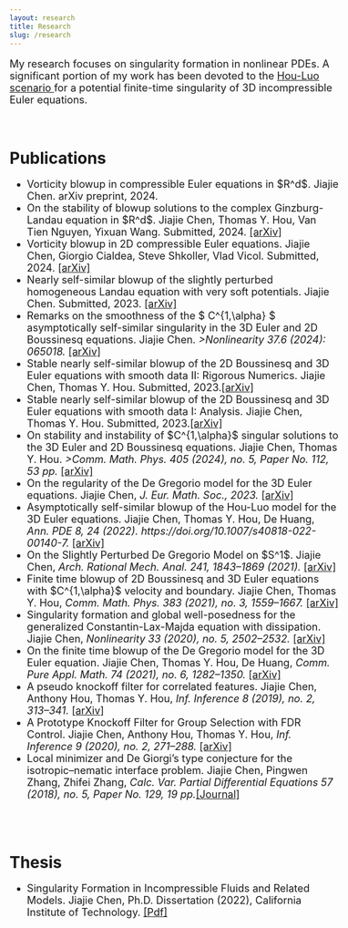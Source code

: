 ```yaml
---
layout: research
title: Research
slug: /research
---
```


<div id="header" style="width: 115%;">
    <div id="centered" style="margin: 0 auto; width: 110%;"></div>

<font size="+1">
	<p> 

My research focuses on singularity formation in nonlinear PDEs. 
A significant portion of my work has been devoted to the  <a href="https://epubs.siam.org/doi/abs/10.1137/140966411?casa_token=Y0eX6v3eniwAAAAA:B9ygxRkZfbmDWPqERqgsCZR0c8afkstbU2y_HuRpfY78PisAlTk69XHkUAbnOvho63kCHyGl">Hou-Luo scenario </a>for a potential finite-time singularity of 3D incompressible Euler equations. 

<!--  Nov 21, 2023 update		
I am interested in partial differential equations. Currently, I am working on singularity formation in incompressible fluids and related models. My research has been inspired by the <a href="https://epubs.siam.org/doi/abs/10.1137/140966411?casa_token=Y0eX6v3eniwAAAAA:B9ygxRkZfbmDWPqERqgsCZR0c8afkstbU2y_HuRpfY78PisAlTk69XHkUAbnOvho63kCHyGl">Hou-Luo scenario </a>for a potential finite-time singularity of 3D incompressible Euler equations.  -->
<!-- An excellent survey on this direction can be found in  <i><a href="https://www.quantamagazine.org/for-fluid-equations-a-steady-flow-of-progress-20200113/">Quanta Magazine.</a></i>  -->
</p>

</font>

</div>



<!-- <hr width="820" /> -->

<!-- <br />

<div id="header" style="width: 115%;">
    <div id="centered" style="margin: 0 auto; width: 110%;"></div>
<h1>Computer-assisted proof</h1>
<font size="+1">
	<p>
The Matlab code for "Stable nearly self-similar blowup of the 2D Boussinesq and 3D Euler equations with smooth data. Jiajie Chen, Thomas Y. Hou, 2022" can be found via <a href="https://www.dropbox.com/sh/54nd2rz92z9eorn/AAC6OguVhxnyH0ZyAha0K6Gga?dl=0">[Dropbox]</a>
</p>

</font>
</div> -->




<br />

<div id="header" style="width: 115%;">
    <div id="centered" style="margin: 0 auto; width: 110%;"></div>

<h1>Publications</h1>
<font size="+1">
<ul>

<li>
Vorticity blowup in compressible Euler equations in $R^d$. 
Jiajie Chen. arXiv preprint, 2024.  
</li>

<li>
On the stability of blowup solutions to the complex Ginzburg-Landau equation in $R^d$. 
Jiajie Chen, Thomas Y. Hou, Van Tien Nguyen, Yixuan Wang. Submitted, 2024.  <a href="https://arxiv.org/abs/2407.15812" >[arXiv]</a>
</li>

<li>
Vorticity blowup in 2D compressible Euler equations. Jiajie Chen, Giorgio Cialdea, Steve Shkoller, Vlad Vicol. Submitted, 2024.  <a href="https://arxiv.org/abs/2407.06455" >[arXiv]</a>
</li>

<li>
Nearly self-similar blowup of the slightly perturbed homogeneous Landau equation with very soft potentials. 
Jiajie Chen. Submitted, 2023. <a href="https://arxiv.org/abs/2311.11511" >[arXiv]</a>
</li>

<li>
Remarks on the smoothness of the $ C^{1,\alpha} $ asymptotically self-similar singularity in the 3D Euler and 2D Boussinesq equations. Jiajie Chen.
<i>>Nonlinearity 37.6 (2024): 065018.</i>
<a href="https://arxiv.org/abs/2309.00150" >[arXiv]</a>
</li>

<li>
Stable nearly self-similar blowup of the 2D Boussinesq and 3D Euler equations with smooth data II: Rigorous Numerics.
Jiajie Chen, Thomas Y. Hou. Submitted, 2023.<a href="https://arxiv.org/abs/2305.05660" >[arXiv]</a>
</li>

<li>
	 Stable nearly self-similar blowup of the 2D Boussinesq and 3D Euler equations with smooth data I: Analysis. Jiajie Chen, Thomas Y. Hou. Submitted, 2023.<a href="https://arxiv.org/abs/2210.07191" >[arXiv]</a>
</li>

<li> On stability and instability of $C^{1,\alpha}$ singular solutions to the 3D Euler and 2D Boussinesq equations. Jiajie Chen, Thomas Y. Hou. 
<i>>Comm. Math. Phys. 405 (2024), no. 5, Paper No. 112, 53 pp. </i>
<a href="https://arxiv.org/abs/2206.01296">[arXiv]</a> 
	</li>


  <li>
    On the regularity of the De Gregorio model for the 3D Euler equations. Jiajie Chen, 
<i> J. Eur. Math. Soc., 2023.</i> <a href="https://arxiv.org/abs/2107.04777">[arXiv]</a> 
	  </li>

  <li>
    Asymptotically self-similar blowup of the Hou-Luo model for the 3D Euler equations. Jiajie Chen, Thomas Y. Hou, De Huang, 
<i>Ann. PDE 8, 24 (2022). https://doi.org/10.1007/s40818-022-00140-7. </i> <a href="https://arxiv.org/abs/2106.05422">[arXiv]</a> 
	  </li>

   <li>
	On the Slightly Perturbed De Gregorio Model on $S^1$. Jiajie Chen, <i> Arch. Rational Mech. Anal. 241, 1843–1869 (2021).</i>
	<a href="https://arxiv.org/abs/2010.12700">[arXiv]</a> 
	  </li>

<li>
	Finite time blowup of 2D Boussinesq and 3D Euler equations with $C^{1,\alpha}$ velocity and boundary. Jiajie Chen, Thomas Y. Hou, <i>Comm. Math. Phys. 383 (2021), no. 3, 1559–1667.</i> <a href="https://arxiv.org/abs/1910.00173">[arXiv]</a>
	  </li>

  <li>
	Singularity formation and global well-posedness for the generalized Constantin-Lax-Majda equation with dissipation. Jiajie Chen, <i> Nonlinearity 33 (2020), no. 5, 2502–2532. </i>
	<a href="https://arxiv.org/abs/1908.09385">[arXiv]</a> 
	  </li>
	
<li>
	On the finite time blowup of the De Gregorio model for the 3D Euler equation. Jiajie Chen, Thomas Y. Hou, De Huang, <i>Comm. Pure Appl. Math. 74 (2021), no. 6, 1282–1350. </i> <a href="https://arxiv.org/abs/1905.06387">[arXiv]</a> 
</li>

 <li>
A pseudo knockoff filter for correlated features. Jiajie Chen, Anthony Hou, Thomas Y. Hou, <i>Inf. Inference 8 (2019), no. 2, 313–341.</i> <a href="https://arxiv.org/abs/1708.09305">[arXiv]</a> 
</li>

 <li>A Prototype Knockoff Filter for Group Selection with FDR Control. Jiajie Chen, Anthony Hou, Thomas Y. Hou, <i>Inf. Inference 9 (2020), no. 2, 271–288.</i> <a href="https://arxiv.org/abs/1706.03400">[arXiv]</a> 
</li>

  <li>Local minimizer and De Giorgi’s type conjecture for the isotropic–nematic interface problem. Jiajie Chen, Pingwen Zhang, Zhifei Zhang, <i>Calc. Var. Partial Differential Equations 57 (2018), no. 5, Paper No. 129, 19 pp.</i><a href="https://link.springer.com/article/10.1007/s00526-018-1404-0">[Journal]</a> 
</li>


</ul>
</font>

</div>

<br />



<br />

<div id="header" style="width: 115%;">
    <div id="centered" style="margin: 0 auto; width: 110%;"></div>

<h1>Thesis</h1>
<font size="+1">
<ul>

  <li>
Singularity Formation in Incompressible Fluids and Related Models. Jiajie Chen, Ph.D. Dissertation (2022), California Institute of Technology. <a href="https://resolver.caltech.edu/CaltechTHESIS:05172022-223804694">[Pdf]</a> 
</li>
<!-- doi:10.7907/nqff-dh92.  -->

</ul>
</font>

</div>

<br />
